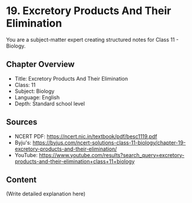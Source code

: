 # 19. Excretory Products And Their Elimination

You are a subject-matter expert creating structured notes for Class 11 - Biology.

## Chapter Overview
- Title: Excretory Products And Their Elimination
- Class: 11
- Subject: Biology
- Language: English
- Depth: Standard school level

## Sources
- NCERT PDF: https://ncert.nic.in/textbook/pdf/besc1119.pdf
- Byju's: https://byjus.com/ncert-solutions-class-11-biology/chapter-19-excretory-products-and-their-elimination/
- YouTube: https://www.youtube.com/results?search_query=excretory-products-and-their-elimination+class+11+biology

## Content
(Write detailed explanation here)
